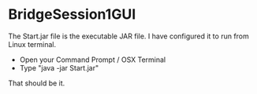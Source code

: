 # BridgeSession1GUI

The Start.jar file is the executable JAR file. I have configured it to run from Linux terminal. 


 - Open your Command Prompt / OSX Terminal
 - Type "java -jar Start.jar"
 
That should be it.
